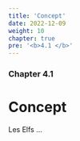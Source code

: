 ```yaml
---
title: 'Concept'
date: 2022-12-09
weight: 10
chapter: true
pre: '<b>4.1 </b>'
---
```


### Chapter 4.1

# Concept

Les Elfs ...
